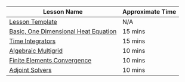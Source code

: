 
Lesson Name | Approximate Time 
------------|-----------------
[Lesson Template](lesson_template/lesson.md) | N/A|
[Basic, One Dimensional Heat Equation](hand_coded_heat/lesson.md) | 15 mins|
[Time Integrators](time_integrators/lesson.md) | 15 mins|
[Algebraic Multigrid](AMG/lesson.md) | 10 mins|
[Finite Elements Convergence](convergence/lesson.md) | 10 mins|
[Adjoint Solvers](adjoint/lesson.md) | 10 mins|
